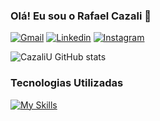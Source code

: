 ### Olá! Eu sou o Rafael Cazali 👋

[![Gmail](https://img.shields.io/badge/Gmail-D14836?style=for-the-badge&logo=gmail&logoColor=white
)](rafaelcazali@gmail.com)
[![Linkedin](https://img.shields.io/badge/LinkedIn-0077B5?style=for-the-badge&logo=linkedin&logoColor=white
)](https://www.linkedin.com/in/rafael-cazali-73380b196)
[![Instagram](https://img.shields.io/badge/Instagram-E4405F?style=for-the-badge&logo=instagram&logoColor=white
)](https://www.instagram.com/rafacazali/)

![CazaliU GitHub stats](https://github-readme-stats.vercel.app/api?username=CazaliU&show_icons=true&theme=radical)

### Tecnologias Utilizadas

[![My Skills](https://skillicons.dev/icons?i=js,html,css,figma,c,cs,cpp,java,nodejs,py,mysql,postgres,postman,git,github,linux,
)](https://skillicons.dev)
